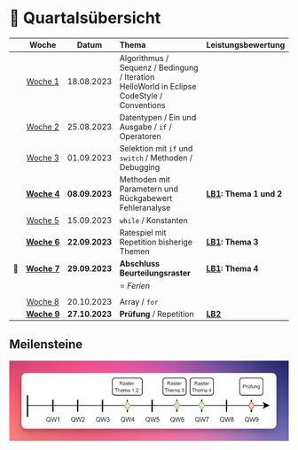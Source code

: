 # 📅 Quartalsübersicht

|                    |         Woche          |     Datum      | Thema                                                                                                   | Leistungsbewertung       |
| ------------------ | :--------------------: | :------------: | :------------------------------------------------------------------------------------------------------ | :----------------------- |
|                    |   [Woche&nbsp;1][w1]   |   18.08.2023   | Algorithmus / Sequenz / Bedingung / Iteration <br/> HelloWorld in Eclipse <br/> CodeStyle / Conventions |                          |
|                    |   [Woche&nbsp;2][w2]   |   25.08.2023   | Datentypen / Ein und Ausgabe / `if` / Operatoren                                                        |                          |
|                    |   [Woche&nbsp;3][w3]   |   01.09.2023   | Selektion mit `if` und `switch` / Methoden / Debugging                                                  |                          |
|                    | [**Woche&nbsp;4**][w4] | **08.09.2023** | Methoden mit Parametern und Rückgabewert <br/> Fehleranalyse                                            | **[LB1]: Thema 1 und 2** |
|                    |   [Woche&nbsp;5][w5]   |   15.09.2023   | `while` / Konstanten                                                                                    |                          |
|                    | [**Woche&nbsp;6**][w6] | **22.09.2023** | Ratespiel mit Repetition bisherige Themen                                                               | **[LB1]: Thema 3**       |
| :steam_locomotive: | [**Woche&nbsp;7**][w7] | **29.09.2023** | **Abschluss Beurteilungsraster**                                                                        | **[LB1]: Thema 4**       |
|                    |                        |                | :star: _Ferien_                                                                                         |                          |
|                    |   [Woche&nbsp;8][w8]   |   20.10.2023   | Array / `for`                                                                                           |                          |
|                    | [**Woche&nbsp;9**][w9] | **27.10.2023** | **Prüfung** / Repetition                                                                                | **[LB2]**                |

[w1]: ./woche-01.md
[w2]: ./woche-02.md
[w3]: ./woche-03.md
[w4]: ./woche-04.md
[w5]: ./woche-05.md
[w6]: ./woche-06.md
[w7]: ./woche-07.md
[w8]: #
[w9]: #
[lb1]: ../beurteilungen/LB1.md#themendokumente
[lb2]: ../beurteilungen/LB2.md

## Meilensteine

![Meilensteine](../beurteilungen/images/meilensteine.png)
